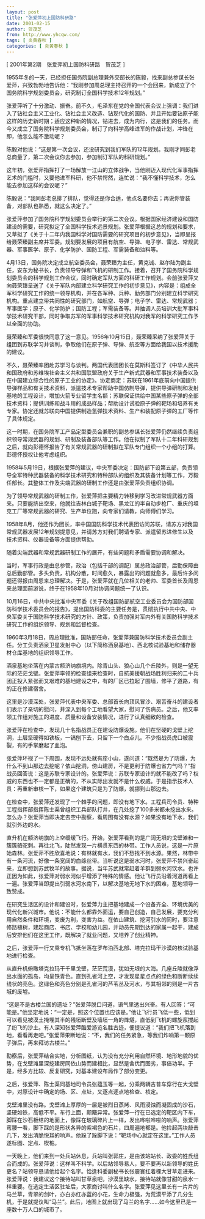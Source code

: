 ```yaml
---
layout: post
title: "张爱萍初上国防科研路"
date: 2001-02-15
author: 贺茂芝
from: http://www.yhcqw.com/
tags: [ 炎黄春秋 ]
categories: [ 炎黄春秋 ]
---
```



[ 2001年第2期　张爱萍初上国防科研路　贺茂芝 ]


1955年冬的一天，已经担任国务院副总理兼外交部长的陈毅，找来副总参谋长张爱萍，兴致勃勃地告诉他：“我刚参加周总理主持召开的一个会回来，新成立了个国务院科学规划委员会，研究制订全国科学技术12年规划。”


张爱萍听了十分激动、振奋。前不久，毛泽东在党的全国代表会议上强调：我们进入了钻社会主义工业化、钻社会主义改造、钻现代化的国防、并且开始要钻原子能这样的历史新时期；适应这种新的情况，钻进去，成为内行，这是我们的任务。而今又成立了国务院科学规划委员会，制订了向科学高峰进军的作战计划，冲锋在即，他怎么能不激动呢？

陈毅对他说：“这是第一次会议，还没研究到我们军队的12年规划。我刚才同彭老总商量了，第二次会议你去参加，参加制订军队的科研规划。”


这年初，张爱萍指挥打了一场解放一江山的立体战争，当他刚迈入现代化军事指挥艺术的门槛时，又要他进军科研，他不禁愕然，连忙说：“我不懂科学技术，怎么能去参加这样的会议呢？”

陈毅说：“我同彭老总排了排队，觉得还是你合适，他点名要你去；再说你管装备，对部队也熟悉，就这么决定了。”


张爱萍参加了国务院科学规划委员会举行的第二次会议。根据国家经济建设和国防建设的需要，研究拟定了全国科学技术远景规划。张爱萍根据这总的规划和要求，又草拟了《关于十二年内我国科学对国防需要的研究项目的初步意见》，当即呈报给聂荣臻副主席并军委。规划要发展的项目有航空、导弹、电子学、雷达、常规武器、军事医学、原子、化学防护、国防工程、军需装备和油料等。


4月13日，国务院决定成立航空委员会，聂荣臻为主任，黄克诚、赵尔陆为副主任，安东为秘书长，负责领导导弹和飞机的研制工作。接着，召开了国务院科学规划委员会的科学规划工作会议，同时确定军队方面的科研工作规划。会前张爱萍又向聂荣臻呈送了《关于军队内部建立科学研究工作的初步意见》，内容是：组成全军科学研究工作的统一领导机构，并在各军种、兵种、勤务部门分别建立科学研究机构。重点建立带共同性的研究部门，如航空、导弹；电子学、雷达、常规武器；军事医学；原子、化学防护；国防工程；军需装备等。并抽调人员培训大批军事科学技术研究干部，同时争取苏军的军事科学技术研究机构对我军的科学研究工作予以全面的协助。


聂荣臻和军委很快同意了这一意见。1956年10月15日，聂荣臻采纳了张爱萍关于组团到苏联学习并谈判，争取他们在原子弹、导弹、航空等方面给我国以技术援助的建议。


不久，聂荣臻率团赴苏学习与谈判。两国代表团团长在莫斯科签订了《中华人民共和国政府和苏维埃社会主义共和国联盟政府关于生产新式武器和军事技术装备以及在中国建立综合性的原子工业的协定》。协定商定：苏联在1961年底前向中国提供导弹样品和有关技术资料，派遣技术专家帮助中国仿制导弹，提供导弹研制和发射基地的工程设计，增加火箭专业留学生名额；苏联保证供给中国某些原子弹的全部技术资料；提供训练和战斗用的成品样品；帮助设计试验原子弹的靶场和培养有关专家。协定还就苏联向中国提供制造氢弹技术资料、生产和装配原子弹的工厂等作了具体规定。


这一时期，在国务院军工产品定型委员会兼职的副总参谋长张爱萍仍然继续负责组织领导常规武器的规划、研制及装备部队等工作。他在拟制了军队十二年科研规划之后，就向彭德怀报告了有关常规武器的研制拟在军队专门组织一个小组的打算。彭德怀授权让他考虑组织。


1958年5月19日，根据张爱萍的建议，中央军委决定：国防部下设第五部，负责领导全军特种武器装备的科学技术研究和特种部队的组织及其装备计划等工作，万毅任部长。其整体工作及尖端武器的研制工作还是由张爱萍负责组织协调。


为了领导常规武器的研制工作，张爱萍把主要精力转移到学习改进常规武器方面来。只要能挤出空来，他就往吉林白城子靶场、黑龙江的半自动步枪厂、重庆的坦克工厂等常规武器的研究、生产单位跑，向专家们请教，向师傅们学习。


1958年8月，他还作为团长，率中国国防科学技术代表团访问苏联，请苏方对我国常规武器发展12年规划提意见，并请苏方对我们聘请专家、派遣留苏进修生以及技术资料、仪器设备等方面提供帮助。

随着尖端武器和常规武器研制工作的展开，有些问题和矛盾需要协调和解决。


当时，军事行政是由总参管，政治（包括干部的调配）属总政治部管，后勤保障由总后勤部管。多头负责，机构分散，时间愈久，暴露出的问题就愈多，最后许多问题还得报由周恩来总理解决。于是，张爱萍就在几位相关的老帅、军委首长及周恩来总理面前游说，终于在1958年10月对协调问题统一了认识。


10月16日，中共中央批准中央军委《关于改组国防部航空工业委员会为国防部国防科学技术委员会的报告》，提出国防科委的主要任务是，贯彻执行中共中央、中央军委关于国防科学技术研究的方针、政策，负责加强对军内外有关国防科学技术研究工作的组织领导、规划和监督检查。


1960年3月18日，周总理批准，国防部任命，张爱萍兼国防科学技术委员会副主任。分工负责酒泉卫星发射中心（以下简称酒泉基地）、西北核试验基地和储存器材仓库基地的组织领导工作。


酒泉基地坐落在内蒙古额济纳旗境内。除青山头、狼心山几个丘陵外，则是一望无际的茫茫戈壁。张爱萍率领的检查组来检查时，自抗美援朝战场胜利归来的二十兵团正投入紧张而又艰难的基地建设之中，有的厂区已拉起了围墙，修平了道路，有的正在修建宿舍。


这里是沙漠深处，张爱萍代表中央军委、总部首长向顶风冒沙、艰苦奋斗的建设者们表示了亲切的慰问，并深入到每个工地看望大家，慰问了伤病员。之后，他又率领工作组对施工的进度、质量和设备安装情况，进行了认真细致的检查。


张爱萍在检查中，发现几十名指战员正在建设防爆设施。他们在坚硬的戈壁上挖洞，土层坚硬得如铁板，一镐刨下去，只留下一个白点儿。不少指战员虎口被震裂，有的手掌磨起了血泡。


张爱萍环视了一下周围，发现不远处就有座小山，遂问道：“既然是为了防爆，为什么不到山那边去挖呢？依山挖洞，傍山建房，不是更利于防爆也省力气吗？”指战员回答说：这是苏联专家设计的。张爱萍说：苏联专家设计的就不能改了吗？权威的东西也不一定都是正确的，不从实际出发就不是什么权威。于是指示技术人员：再重新审核一下，如果这个建筑只是为了防爆，就挪到山那边去。


在检查中，张爱萍还发现了一个棘手的问题，即没有地下水。工程兵司令员、特种工程指挥部指挥陈士渠曾组织工兵部队打井，在几处挖了100多米都未挖出水来。怎么办？张爱萍当即决定去空中勘察，看周围有没有水源？如果没有地下水，我们就引外边的水。


直升机在额济纳旗的上空缓缓飞行。开始，张爱萍看到的是广阔无垠的戈壁滩和一簇簇骆驼刺。再往北飞，陡然发现一片横贯东西的林带。工作人员说，这是一片原始森林。张爱萍不胜欣喜地说：有林就有水，我们不愁找不到水源。果然，林带中有一条河流，好像一条宽阔的白绦丝带。当听说这是弱水河时，张爱萍不禁兴奋起来，立即想到苏武牧羊的故事。据说，当年苏武就常赶着羊群到弱水河饮水。也许正因为如此，张爱萍对弱水河似乎增添了特殊的情感。他让飞行员沿着河道再看上一遍。张爱萍当即提出引弱水河水南下，以解决基地无地下水的困难，基地领导一致赞成。


在研究生活区的设计和建设时，张爱萍力主把基地建成一个设备齐全、环境优美的现代化新兴城市。他说：不能什么都靠外面运，要自己创造，自己发展，要充分利用自然条件和环境，变废为利，变害为益。在依山建筑、挖河引水的同时，要注意修路植树，建起商店、书店、学校和幼儿园，并动员先期到达的家属一起干，建成后安排他们在这里工作，既解决了就业问题，又培养了创业精神。

之后，张爱萍一行又乘专机飞抵坐落在罗布泊西北部、塔克拉玛干沙漠的核试验基地进行检查。


从直升机俯瞰塔克拉玛干千里戈壁，茫茫荒漠，犹如无垠的大海。几座丘陵就像浮出水面的孤岛，均呈铁青色。直到孔雀河上空，才发现星星点点的绿色和断断续续线状的亮色。这绿色和亮色分别是孔雀河的芦苇丛及河水，与其相邻的则是一片古城的废墟。


“这是不是古楼兰国的遗址？”张爱萍脱口问道，语气里透出兴奋。有人回答：“可能是。”他坚定地说：“一定是，照这个位置也应该是。”他让飞行员飞低一些，低到可以看见被漠土掩埋其半的残垣断壁及墙垣一角的烽燧，直低到飞机的螺旋浆搅起了纷飞的沙土。有人深知张爱萍酷爱游览名胜古迹，便提议道：“我们把飞机落到地，看看再走吧。”张爱萍果断地说：“不，我们的任务紧急，等我们炸响第一颗原子弹后，再来拜访古楼兰。”


勘察后，张爱萍结合实地，分析图纸，认为没有充分利用自然环境、地形地貌的优势，在戈壁滩里深挖建房同依山势而建相比，显然是舍优而图劣，事倍功半。于是，经多方比较、反复研究，对基本建设布局作了部分变更。

之后，张爱萍、陈士渠同基地司令员张蕴玉等一起，分乘两辆吉普车穿行在大戈壁中，对原设计中确定的场、区、点址，又逐点逐点地检查、核定。


戈壁滩里没有路。戈壁滩上厚厚的一层是被烈日蒸烤、风雨浸蚀而凝固成的沙石，坚硬如铁，高低不平。车行上面，颠簸异常。张爱萍一行在已选定的靶区内下车，脚踩在沙石板结的地面上，像踩在玻璃碎片上一样，发出哗啦哗啦的响声。张爱萍弯腰一看，脚下踩的是形状各异的紫褐色的石片，四周遍地都是。他捡起两块敲击几下，发出清脆悦耳的响声。他跺了跺脚下说：“靶场中心就定在这里。”工作人员遂标图、定点、楔桩。


一天晚上，他们来到一处兵站休息，兵站叫张郭庄，是由该站站长、政委的姓氏组合而成的。张爱萍说：这样叫不科学。以后站领导易人，要不要再以新领导的姓氏更名？站领导恳请他给起个名字。恰逢科委副秘书长张震寰扛着棵大甘草走进来。张爱萍说：我建议这个接待站叫甘草泉吧，沙漠里缺水，接待站就像甘甜的泉水一样重要。在选定生活区驻址后，大家商讨叫什么名字。张爱萍见这里长有一片片的马兰草，青翠的剑叶，亦白亦红亦蓝的小花，生命力极强，为荒漠平添了几分生机，于是就提议叫“马兰”。此后，地图上就出现了马兰的名字……如今这里已是一座数十万人口的城市了。


